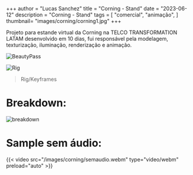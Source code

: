 +++
author = "Lucas Sanchez"
title = "Corning - Stand"
date = "2023-06-12"
description = "Corning - Stand"
tags = [
    "comercial",
    "animação",
]
thumbnail= "images/corning/corning1.jpg"
+++


Projeto para estande virtual da Corning na TELCO TRANSFORMATION LATAM desenvolvido em 10 dias, fui responsável pela modelagem, texturização, iluminação, renderização e animação.


![BeautyPass](/images/corning/corning2.jpg)


![Rig](/images/corning/corning3.webp)
> Rig/Keyframes

# Breakdown:

![breakdown](/images/corning/breakdown.GIF)

# Sample sem áudio:


{{< video src="/images/corning/semaudio.webm" type="video/webm" preload="auto" >}}
